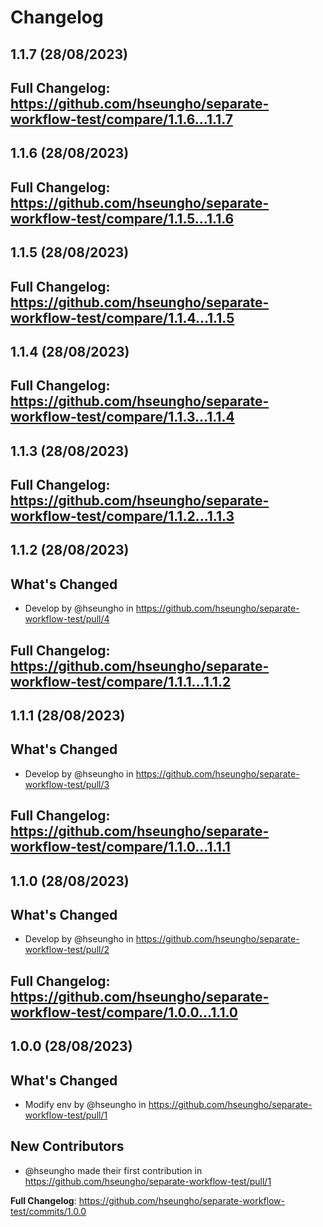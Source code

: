 # Changelog

## 1.1.7 (28/08/2023)
**Full Changelog**: https://github.com/hseungho/separate-workflow-test/compare/1.1.6...1.1.7
---

## 1.1.6 (28/08/2023)
**Full Changelog**: https://github.com/hseungho/separate-workflow-test/compare/1.1.5...1.1.6
---

## 1.1.5 (28/08/2023)
**Full Changelog**: https://github.com/hseungho/separate-workflow-test/compare/1.1.4...1.1.5
---

## 1.1.4 (28/08/2023)
**Full Changelog**: https://github.com/hseungho/separate-workflow-test/compare/1.1.3...1.1.4
---

## 1.1.3 (28/08/2023)
**Full Changelog**: https://github.com/hseungho/separate-workflow-test/compare/1.1.2...1.1.3
---

## 1.1.2 (28/08/2023)
## What's Changed
* Develop by @hseungho in https://github.com/hseungho/separate-workflow-test/pull/4


**Full Changelog**: https://github.com/hseungho/separate-workflow-test/compare/1.1.1...1.1.2
---

## 1.1.1 (28/08/2023)
## What's Changed
* Develop by @hseungho in https://github.com/hseungho/separate-workflow-test/pull/3


**Full Changelog**: https://github.com/hseungho/separate-workflow-test/compare/1.1.0...1.1.1
---

## 1.1.0 (28/08/2023)
## What's Changed
* Develop by @hseungho in https://github.com/hseungho/separate-workflow-test/pull/2


**Full Changelog**: https://github.com/hseungho/separate-workflow-test/compare/1.0.0...1.1.0
---

## 1.0.0 (28/08/2023)
## What's Changed
* Modify env by @hseungho in https://github.com/hseungho/separate-workflow-test/pull/1

## New Contributors
* @hseungho made their first contribution in https://github.com/hseungho/separate-workflow-test/pull/1

**Full Changelog**: https://github.com/hseungho/separate-workflow-test/commits/1.0.0